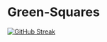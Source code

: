 # Green-Squares

[![GitHub Streak](https://github-readme-streak-stats.herokuapp.com/?user=rebecca-hallas&theme=vue)](https://git.io/streak-stats)
